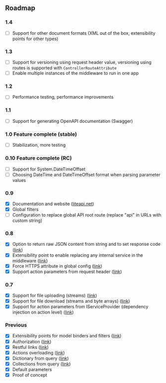 ## Roadmap

### 1.4
- [ ] Support for other document formats (XML out of the box, extensibility points for other types)

### 1.3
- [ ] Support for versioning using request header value, versioning using routes is supported with `ControllerRouteAttribute`
- [ ] Enable multiple instances of the middleware to run in one app

### 1.2
- [ ] Performance testing, performance improvements

### 1.1
- [ ] Support for generating OpenAPI documentation (Swagger)

### 1.0 Feature complete (stable)
- [ ] Stabilization, more testing

### 0.10 Feature complete (RC)
- [ ] Support for System.DateTimeOffset
- [ ] Choosing DateTime and DateTimeOffset format when parsing parameter values

### 0.9
- [x] Documentation and website ([liteapi.net](http://liteapi.net))
- [x] Global filters
- [ ] Configuration to replace global API root route (replace "api" in URLs with custom string)

### 0.8
- [x] Option to return raw JSON content from string and to set response code ([link](http://liteapi.net/docs/custom-response))
- [x] Extensibility point to enable replacing any internal service in the middleware ([link](http://liteapi.net/docs/replacing-internal-services))
- [x] Force HTTPS attribute in global config ([link](http://liteapi.net/docs/require-https))
- [x] Support action parameters from request header ([link](http://liteapi.net/docs/parameter-retrieving-from-header))

### 0.7
- [x] Support for file uploading (streams) ([link](http://liteapi.net/docs/files-upload-and-download))
- [x] Support for file download (streams and byte arrays) ([link](http://liteapi.net/docs/files-upload-and-download))
- [x] Support for action parameters from IServiceProvider (dependency injection on action level) ([link](http://liteapi.net/docs/parameter-retrieving-from-service-provider))

### Previous
- [x] Extensibility points for model binders and filters ([link](http://liteapi.net/docs/extensibility-points))
- [x] Authorization ([link](http://liteapi.net/docs/authorization))
- [x] Restful links ([link](http://liteapi.net/docs/action-matching))
- [x] Actions overloading ([link](http://liteapi.net/docs/action-overloading))
- [x] Dictionary from query ([link](http://liteapi.net/docs/parameters-retrieving-dictionaries))
- [x] Collections from query ([link](http://liteapi.net/docs/parameters-retrieving-collections))
- [x] Default parameters
- [x] Proof of concept
